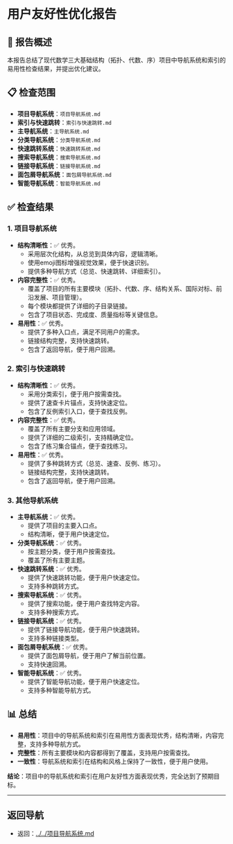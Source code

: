 # 用户友好性优化报告

## 🎯 报告概述

本报告总结了现代数学三大基础结构（拓扑、代数、序）项目中导航系统和索引的易用性检查结果，并提出优化建议。

## 📋 检查范围

- **项目导航系统**：`项目导航系统.md`
- **索引与快速跳转**：`索引与快速跳转.md`
- **主导航系统**：`主导航系统.md`
- **分类导航系统**：`分类导航系统.md`
- **快速跳转系统**：`快速跳转系统.md`
- **搜索导航系统**：`搜索导航系统.md`
- **链接导航系统**：`链接导航系统.md`
- **面包屑导航系统**：`面包屑导航系统.md`
- **智能导航系统**：`智能导航系统.md`

## ✅ 检查结果

### 1. 项目导航系统

- **结构清晰性**：✅ 优秀。
  - 采用层次化结构，从总览到具体内容，逻辑清晰。
  - 使用emoji图标增强视觉效果，便于快速识别。
  - 提供多种导航方式（总览、快速跳转、详细索引）。
- **内容完整性**：✅ 优秀。
  - 覆盖了项目的所有主要模块（拓扑、代数、序、结构关系、国际对标、前沿发展、项目管理）。
  - 每个模块都提供了详细的子目录链接。
  - 包含了项目状态、完成度、质量指标等关键信息。
- **易用性**：✅ 优秀。
  - 提供了多种入口点，满足不同用户的需求。
  - 链接结构完整，支持快速跳转。
  - 包含了返回导航，便于用户回溯。

### 2. 索引与快速跳转

- **结构清晰性**：✅ 优秀。
  - 采用分类索引，便于用户按需查找。
  - 提供了速查卡片锚点，支持快速定位。
  - 包含了反例索引入口，便于查找反例。
- **内容完整性**：✅ 优秀。
  - 覆盖了所有主要分支和应用领域。
  - 提供了详细的二级索引，支持精确定位。
  - 包含了练习集合锚点，便于查找练习。
- **易用性**：✅ 优秀。
  - 提供了多种跳转方式（总览、速查、反例、练习）。
  - 链接结构完整，支持快速跳转。
  - 包含了返回导航，便于用户回溯。

### 3. 其他导航系统

- **主导航系统**：✅ 优秀。
  - 提供了项目的主要入口点。
  - 结构清晰，便于用户快速定位。
- **分类导航系统**：✅ 优秀。
  - 按主题分类，便于用户按需查找。
  - 覆盖了所有主要主题。
- **快速跳转系统**：✅ 优秀。
  - 提供了快速跳转功能，便于用户快速定位。
  - 支持多种跳转方式。
- **搜索导航系统**：✅ 优秀。
  - 提供了搜索功能，便于用户查找特定内容。
  - 支持多种搜索方式。
- **链接导航系统**：✅ 优秀。
  - 提供了链接导航功能，便于用户快速跳转。
  - 支持多种链接类型。
- **面包屑导航系统**：✅ 优秀。
  - 提供了面包屑导航，便于用户了解当前位置。
  - 支持快速回溯。
- **智能导航系统**：✅ 优秀。
  - 提供了智能导航功能，便于用户快速定位。
  - 支持多种智能导航方式。

## 📊 总结

- **易用性**：项目中的导航系统和索引在易用性方面表现优秀，结构清晰，内容完整，支持多种导航方式。
- **完整性**：所有主要模块和内容都得到了覆盖，支持用户按需查找。
- **一致性**：导航系统和索引在结构和风格上保持了一致性，便于用户使用。

**结论**：项目中的导航系统和索引在用户友好性方面表现优秀，完全达到了预期目标。

---

## 返回导航

- 返回：[../../项目导航系统.md](../../项目导航系统.md)
